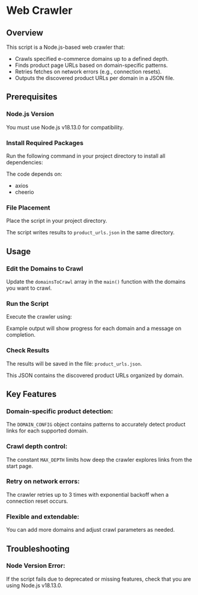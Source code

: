 # Web Crawler

## Overview

This script is a Node.js-based web crawler that:

- Crawls specified e-commerce domains up to a defined depth.
- Finds product page URLs based on domain-specific patterns.
- Retries fetches on network errors (e.g., connection resets).
- Outputs the discovered product URLs per domain in a JSON file.

## Prerequisites

### Node.js Version

You must use Node.js v18.13.0 for compatibility.

### Install Required Packages

Run the following command in your project directory to install all dependencies:




The code depends on:

- axios
- cheerio

### File Placement

Place the script in your project directory.

The script writes results to `product_urls.json` in the same directory.

## Usage

### Edit the Domains to Crawl

Update the `domainsToCrawl` array in the `main()` function with the domains you want to crawl.

### Run the Script

Execute the crawler using:




Example output will show progress for each domain and a message on completion.

### Check Results

The results will be saved in the file: `product_urls.json`.

This JSON contains the discovered product URLs organized by domain.

## Key Features

### Domain-specific product detection:

The `DOMAIN_CONFIG` object contains patterns to accurately detect product links for each supported domain.

### Crawl depth control:

The constant `MAX_DEPTH` limits how deep the crawler explores links from the start page.

### Retry on network errors:

The crawler retries up to 3 times with exponential backoff when a connection reset occurs.

### Flexible and extendable:

You can add more domains and adjust crawl parameters as needed.

## Troubleshooting

### Node Version Error:

If the script fails due to deprecated or missing features, check that you are using Node.js v18.13.0.

